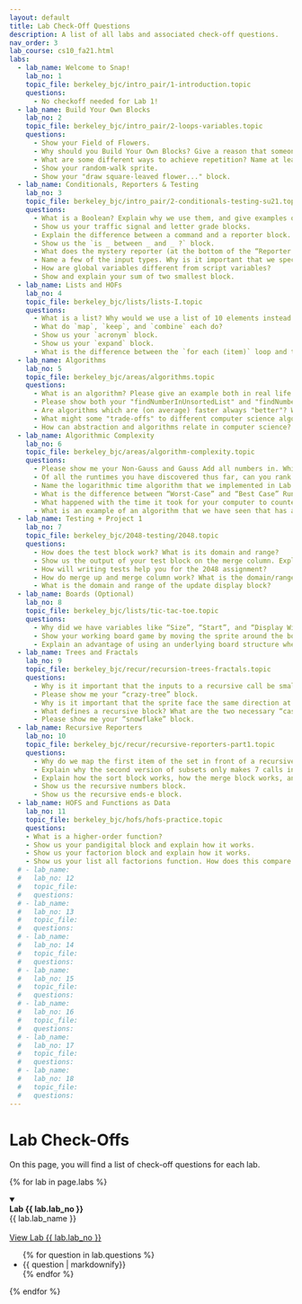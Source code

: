 ```yaml
---
layout: default
title: Lab Check-Off Questions
description: A list of all labs and associated check-off questions.
nav_order: 3
lab_course: cs10_fa21.html
labs:
  - lab_name: Welcome to Snap!
    lab_no: 1
    topic_file: berkeley_bjc/intro_pair/1-introduction.topic
    questions:
      - No checkoff needed for Lab 1!
  - lab_name: Build Your Own Blocks
    lab_no: 2
    topic_file: berkeley_bjc/intro_pair/2-loops-variables.topic
    questions:
      - Show your Field of Flowers.
      - Why should you Build Your Own Blocks? Give a reason that someone may create a custom block.
      - What are some different ways to achieve repetition? Name at least 2.
      - Show your random-walk sprite.
      - Show your "draw square-leaved flower..." block.
  - lab_name: Conditionals, Reporters & Testing
    lab_no: 3
    topic_file: berkeley_bjc/intro_pair/2-conditionals-testing-su21.topic
    questions:
      - What is a Boolean? Explain why we use them, and give examples of functions that report a Boolean value.
      - Show us your traffic signal and letter grade blocks.
      - Explain the difference between a command and a reporter block.
      - Show us the `is _ between _ and _ ?` block.
      - What does the mystery reporter (at the bottom of the “Reporter Blocks” page) report when run with the inputs hello and 5?
      - Name a few of the input types. Why is it important that we specify input types?
      - How are global variables different from script variables?
      - Show and explain your sum of two smallest block.
  - lab_name: Lists and HOFs
    lab_no: 4
    topic_file: berkeley_bjc/lists/lists-I.topic
    questions:
      - What is a list? Why would we use a list of 10 elements instead of just making 10 variables?
      - What do `map`, `keep`, and `combine` each do?
      - Show us your `acronym` block.
      - Show us your `expand` block.
      - What is the difference between the `for each (item)` loop and the `for (i)` loop we have used in previous labs?
  - lab_name: Algorithms
    lab_no: 5
    topic_file: berkeley_bjc/areas/algorithms.topic
    questions:
      - What is an algorithm? Please give an example both in real life and from class.
      - Please show both your "findNumberInUnsortedList" and "findNumberInSortedList" functions and describe the difference in the algorithms used.
      - Are algorithms which are (on average) faster always "better"? Why or why not?
      - What might some "trade-offs" to different computer science algorithms be?
      - How can abstraction and algorithms relate in computer science?
  - lab_name: Algorithmic Complexity
    lab_no: 6
    topic_file: berkeley_bjc/areas/algorithm-complexity.topic
    questions:
      - Please show me your Non-Gauss and Gauss Add all numbers in. Which was faster? Why?
      - Of all the runtimes you have discovered thus far, can you rank them from “fastest” to “slowest”? Why is runtime important for the programs that we create?
      - Name the logarithmic time algorithm that we implemented in Lab 5. Explain why this algorithm runs in logarithmic time.
      - What is the difference between “Worst-Case” and “Best Case” Runtimes when running the Are the numbers of (LIST) distinct block? Why?
      - What happened with the time it took for your computer to counter up the numbers between 1 and x when you started doubling the numbers? Tripling the numbers? What do you think would happen with the time I multiplied your top number by 8?
      - What is an example of an algorithm that we have seen that has an exponential runtime?
  - lab_name: Testing + Project 1
    lab_no: 7
    topic_file: berkeley_bjc/2048-testing/2048.topic
    questions:
      - How does the test block work? What is its domain and range?
      - Show us the output of your test block on the merge column. Explain why this output makes sense.
      - How will writing tests help you for the 2048 assignment?
      - How do merge up and merge column work? What is the domain/range of each block?
      - What is the domain and range of the update display block?
  - lab_name: Boards (Optional)
    lab_no: 8
    topic_file: berkeley_bjc/lists/tic-tac-toe.topic
    questions:
      - Why did we have variables like “Size”, “Start”, and “Display Width” when designing our board and what do they do?
      - Show your working board game by moving the sprite around the board.
      - Explain an advantage of using an underlying board structure when designing a game.
  - lab_name: Trees and Fractals
    lab_no: 9
    topic_file: berkeley_bjc/recur/recursion-trees-fractals.topic
    questions:
      - Why is it important that the inputs to a recursive call be smaller than the original inputs to the function?
      - Please show me your “crazy-tree” block.
      - Why is it important that the sprite face the same direction at the end of a recursive function as it faced initially?
      - What defines a recursive block? What are the two necessary “cases” that a recursive block must consider? Name and define them.
      - Please show me your “snowflake” block.
  - lab_name: Recursive Reporters
    lab_no: 10
    topic_file: berkeley_bjc/recur/recursive-reporters-part1.topic
    questions:
      - Why do we map the first item of the set in front of a recursive call of subsets over the rest of the list?
      - Explain why the second version of subsets only makes 7 calls instead of 64.
      - Explain how the sort block works, how the merge block works, and how they work together.
      - Show us the recursive numbers block.
      - Show us the recursive ends-e block.
  - lab_name: HOFS and Functions as Data
    lab_no: 11
    topic_file: berkeley_bjc/hofs/hofs-practice.topic
    questions:
    - What is a higher-order function?
    - Show us your pandigital block and explain how it works.
    - Show us your factorion block and explain how it works.
    - Show us your list all factorions function. How does this compare to the list all pandigital numbers function?
  # - lab_name:
  #   lab_no: 12
  #   topic_file:
  #   questions:
  # - lab_name:
  #   lab_no: 13
  #   topic_file:
  #   questions:
  # - lab_name:
  #   lab_no: 14
  #   topic_file:
  #   questions:
  # - lab_name:
  #   lab_no: 15
  #   topic_file:
  #   questions:
  # - lab_name:
  #   lab_no: 16
  #   topic_file:
  #   questions:
  # - lab_name:
  #   lab_no: 17
  #   topic_file:
  #   questions:
  # - lab_name:
  #   lab_no: 18
  #   topic_file:
  #   questions:
---
```


# Lab Check-Offs

On this page, you will find a list of check-off questions for each lab.

{% for lab in page.labs %}
<details open>
  <a name="lab-{{ lab.lab_no }}"></a>
  <summary>
    <div class="label label-lab"><strong>Lab {{ lab.lab_no }}</strong></div>
    {{ lab.lab_name }}
  </summary>
  <br>
  <a href="https://cs10.org/bjc-r/topic/topic.html?topic={{ lab.topic_file |urlencode }}&course={{ page.course }}&novideo&noreading&noassignment" target="_bank">
  View Lab {{ lab.lab_no }}
  </a>
  <ul>
    {% for question in lab.questions %}
      <li>{{ question | markdownify}}</li>
    {% endfor %}
  </ul>
</details>
{% endfor %}

<!-- 
 **Lab 7**{: .label .label-lab } [Testing & Project 3](https://beautyjoy.github.io/bjc-r/topic/topic.html?topic=berkeley_bjc/2048-testing/2048.topic&course=cs10_fa21.html&novideo&noreading&noassignment)
- How does the test block work? What is its domain and range?
- Show us the output of your test block on the merge column. Explain why this output makes sense.
- How will writing tests help you for the 2048 assignment?
- How do merge up and merge column work? What is the domain/range of each block?
- What is the domain and range of the update display block?

 **Lab 8**{: .label .label-lab } [Boards](https://beautyjoy.github.io/bjc-r/topic/topic.html?topic=berkeley_bjc/lists/tic-tac-toe.topic&course=cs10_fa21.html&novideo&noreading&noassignment)
- Why did we have variables like “Size”, “Start”, and “Display Width” when designing our board and what do they do?
- Show your working board game by moving the sprite around the board.
- Explain an advantage of using an underlying board structure when designing a game.

 **Lab 9**{: .label .label-lab } [Trees and Fractals](https://beautyjoy.github.io/bjc-r/topic/topic.html?topic=berkeley_bjc/recur/recursion-trees-fractals.topic&course=cs10_fa21.html&novideo&noreading&noassignment)
- Why is it important that the inputs to a recursive call be smaller than the original inputs to the function?
- Please show me your “crazy-tree” block.
- Why is it important that the sprite face the same direction at the end of a recursive function as it faced initially?
- What defines a recursive block? What are the two necessary “cases” that a recursive block must consider? Name and define them.
- Please show me your “snowflake” block.

**Lab 10**{: .label .label-lab } [Recursive Reporters](https://beautyjoy.github.io/bjc-r/topic/topic.html?topic=berkeley_bjc/recur/recursive-reporters-part1.topic&course=cs10_fa21.html&novideo&noreading&noassignment)
- Why do we map the first item of the set in front of a recursive call of subsets over the rest of the list?
- Explain why the second version of subsets only makes 7 calls instead of 64.
- Explain how the sort block works, how the merge block works, and how they work together.
- Show us the recursive numbers block.
- Show us the recursive ends-e block.

**Lab 11**{: .label .label-lab }[HOFS and Functions as Data](https://beautyjoy.github.io/bjc-r/topic/topic.html?topic=berkeley_bjc/hofs/hofs-practice.topic&course=cs10_fa21.html&novideo&noreading&noassignment)
- What is a higher-order function?
- Show us your pandigital block and explain how it works.
- Show us your factorion block and explain how it works.
- Show us your list all factorions function. How does this compare to the list all pandigital numbers function?

**Lab 12**{: .label .label-lab }[Welcome to Python!](https://beautyjoy.github.io/bjc-r/topic/topic.html?topic=berkeley_bjc/python/besides-blocks-welcome-parsons.topic&course=cs10_fa21.html&novideo&noreading&noassignment)
- What is the difference between the "python", "python file.py", and "python -i file.py" terminal commands?
- What is the difference between the "print" and "return" python commands?
- Show your "reverse_string(string)" function. If you did it iteratively, explain the recursive solution. If you did it recursively, explain the iterative solution.
- Show your "palindrome(string)" function.
- Show your c-curve function and its output.

**Lab 13**{: .label .label-lab }[Data Structures in Python](https://beautyjoy.github.io/bjc-r/topic/topic.html?topic=berkeley_bjc/python/besides-blocks-data-struct.topic&course=cs10_fa21.html&novideo&noreading&noassignment)
- What is the difference between = and == in python?
- Show us the result of running the autograder.
- What is a dictionary?
- What does 0-indexing mean?

**Lab 14**{: .label .label-lab }[Object-Oriented Programming](https://beautyjoy.github.io/bjc-r/topic/topic.html?topic=berkeley_bjc/python/besides-blocks-oop-joshhug-edition.topic&course=cs10_fa21.html&novideo&noreading&noassignment)
- Describe the purpose of an "init" function.
- To access a class attribute, should you use the class name or an instance name?
- Name two different ways to assign instance attributes.
- Show us your "outdated" and "add_genre" methods.
- Show us your completed MemePage and Member classes.

**Lab 15**{: .label .label-lab }[Text Processing in Python](https://beautyjoy.github.io/bjc-r/topic/topic.html?topic=berkeley_bjc/python/besides-blocks-text-processing.topic&course=cs10_fa21.html&novideo&noreading&noassignment)
- What are the arguments of the "open" function and what does it return?
- Show us your "izzle" function.
- How do we choose how something is sorted when using the "sorted" function in Python?
- Show us your "top_n_words" and "print_top_n_words" functions.
- Show us your "apply_language_game" function.

**Lab 16**{: .label .label-lab }[Data Science](https://beautyjoy.github.io/bjc-r/topic/topic.html?topic=berkeley_bjc/python/data-lab.topic&course=cs10_fa21.html&novideo&noreading&noassignment)
- What are some important commands that you can use to keep only certain rows in a table?
- Describe the three main steps of working with data as per this lab.
- What commands did you use to find the price of the most expensive listing in San Francisco?
- Show us your scatter plot.What are some things you notice from this plot?

**Lab 17**{: .label .label-lab }[Concurrency](https://beautyjoy.github.io/bjc-r/topic/topic.html?topic=berkeley_bjc/areas/concurrency.topic&course=cs10_fa21.html&novideo&noreading&noassignment)
- What is a race condition?
- Is it always true that splitting a task among 10 “workers” is better than splitting it among 5 “workers”?
- What is the difference between determinism and nondeterminism, in the context of concurrency?
- How does Snap! handle concurrency?

**Lab 18**{: .label .label-lab }[Debugging in OOP](https://beautyjoy.github.io/bjc-r/topic/topic.html?topic=berkeley_bjc/python/oop-debugging.topic&course=cs10_fa21.html&novideo&noreading&noassignment)
- Show us the result of running the docstring under the Account class in your terminal.
- Show us the result of running the docstring under each QuidditchPlayer subclass in your terminal.
- What is some information the terminal gives you when there's an error in your code? -->
